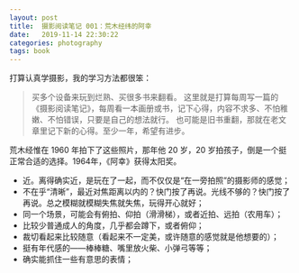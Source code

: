 ```yaml
---
layout: post
title:  摄影阅读笔记 001：荒木经纬的阿幸
date:   2019-11-14 22:30:22
categories: photography
tags: book
---
```


打算认真学摄影，我的学习方法都很笨：

>买多个设备来玩到烂熟、买很多书来翻看。
>这里就是打算每周写一篇的《摄影阅读笔记》，每周看一本画册或书，记下心得，内容不求多、不怕稚嫩、不怕错误，只要是自己的想法就行。
>也可能是旧书重翻，那就在老文章里记下新的心得。至少一年，希望有进步。

荒木经惟在 1960 年拍下了这些照片，那年他 20 岁，20 岁拍孩子，倒是一个挺正常合适的选择。1964年，《阿幸》获得太阳奖。

* 近。离得确实近，是玩在了一起，而不仅仅是“在一旁拍照”的摄影师的感觉；
* 不在乎“清晰”，最近对焦距离以内的？快门按了再说。光线不够的？快门按了再说。总之模糊就模糊失焦就失焦，玩得开心就好；
* 同一个场景，可能会有俯拍、仰拍（滑滑梯），或者近拍、远拍（农用车）；
* 比较少普通成人的角度，几乎都会蹲下，或者俯仰；
* 裁切看起来比较随意（看起来不一定美，或许随意的感觉就是他想要的）；
* 挺有年代感的——棒棒糖、嘴里放火柴、小弹弓等等；
* 确实能抓住一些有意思的表情；
